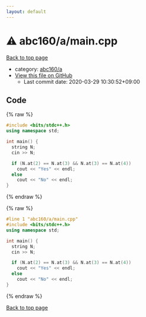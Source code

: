 ```yaml
---
layout: default
---
```


<!-- mathjax config similar to math.stackexchange -->
<script type="text/javascript" async
  src="https://cdnjs.cloudflare.com/ajax/libs/mathjax/2.7.5/MathJax.js?config=TeX-MML-AM_CHTML">
</script>
<script type="text/x-mathjax-config">
  MathJax.Hub.Config({
    TeX: { equationNumbers: { autoNumber: "AMS" }},
    tex2jax: {
      inlineMath: [ ['$','$'] ],
      processEscapes: true
    },
    "HTML-CSS": { matchFontHeight: false },
    displayAlign: "left",
    displayIndent: "2em"
  });
</script>

<script type="text/javascript" src="https://cdnjs.cloudflare.com/ajax/libs/jquery/3.4.1/jquery.min.js"></script>
<script src="https://cdn.jsdelivr.net/npm/jquery-balloon-js@1.1.2/jquery.balloon.min.js" integrity="sha256-ZEYs9VrgAeNuPvs15E39OsyOJaIkXEEt10fzxJ20+2I=" crossorigin="anonymous"></script>
<script type="text/javascript" src="../../../assets/js/copy-button.js"></script>
<link rel="stylesheet" href="../../../assets/css/copy-button.css" />


# :warning: abc160/a/main.cpp

<a href="../../../index.html">Back to top page</a>

* category: <a href="../../../index.html#7c2cde0da11a102a7f567a8c54f28a11">abc160/a</a>
* <a href="{{ site.github.repository_url }}/blob/master/abc160/a/main.cpp">View this file on GitHub</a>
    - Last commit date: 2020-03-29 10:30:52+09:00




## Code

<a id="unbundled"></a>
{% raw %}
```cpp
#include <bits/stdc++.h>
using namespace std;

int main() {
  string N;
  cin >> N;

  if (N.at(2) == N.at(3) && N.at(3) == N.at(4))
    cout << "Yes" << endl;
  else
    cout << "No" << endl;
}
```
{% endraw %}

<a id="bundled"></a>
{% raw %}
```cpp
#line 1 "abc160/a/main.cpp"
#include <bits/stdc++.h>
using namespace std;

int main() {
  string N;
  cin >> N;

  if (N.at(2) == N.at(3) && N.at(3) == N.at(4))
    cout << "Yes" << endl;
  else
    cout << "No" << endl;
}

```
{% endraw %}

<a href="../../../index.html">Back to top page</a>

